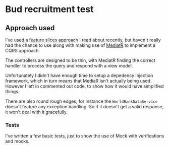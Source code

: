 # Bud recruitment test

## Approach used
I've used a [feature slices approach](https://vimeo.com/131633177) I read about recently, but haven't really had the chance to use along with making use of [MediatR](https://github.com/jbogard/MediatR) to implement a CQRS approach.

The controllers are designed to be thin, with MediatR finding the correct handler to process the query and respond with a view model.

Unfortunately I didn't have enough time to setup a depedency injection framework, which in turn means that MediaR isn't actually being used. However I left in commented out code, to show how it would have simplified things.

There are also round rough edges, for instance the `WorldBankDataService` doesn't feature any exception handling. So if it doesn't get a valid response, it won't deal with it gracefully.

### Tests
I've written a few basic tests, just to show the use of Mock with verifications and mocks.



